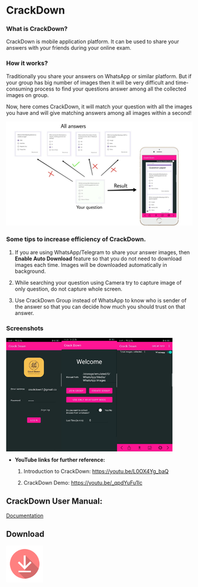 # CrackDown

### What is CrackDown?

CrackDown is mobile application platform. It can be used to share your answers
with your friends during your online exam.

### How it works?

Traditionally you share your answers on WhatsApp or similar platform. But if
your group has big number of images then it will be very difficult and
time-consuming process to find your questions answer among all the collected
images on group.

Now, here comes CrackDown, it will match your question with all the images you
have and will give matching answers among all images within a second!

![](images/front.jpg)


### Some tips to increase efficiency of CrackDown.

1.  If you are using WhatsApp/Telegram to share your answer images, then
    **Enable Auto Download** feature so that you do not need to download images
    each time. Images will be downloaded automatically in background.

2.  While searching your question using Camera try to capture image of only
    question, do not capture whole screen.

3.  Use CrackDown Group instead of WhatsApp to know who is sender of the answer
    so that you can decide how much you should trust on that answer.
    
### Screenshots
<div style="display:flex;">
<img src="images/home.jpg" width="150">
<img src="images/welcome2.jpeg" width="150">
<img src="images/workspace.jpg" width="150">
</div>

-   **YouTube links for further reference:**

    1.  Introduction to CrackDown: <https://youtu.be/L0OX4Yg_baQ>

    2.  CrackDown Demo: <https://youtu.be/_qpdYuFu1lc>
 
## CrackDown User Manual:
[Documentation](https://github.com/suraj2439/CrackDown/blob/master/Documents/CrackDown%20User%20Manual.pdf)
    
## Download
<a href="https://play.google.com/store/apps/details?id=com.suraj.cpy"><img src="images/download.png" width="100"></a>
